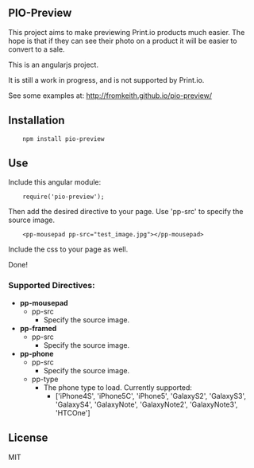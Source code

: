## PIO-Preview
This project aims to make previewing Print.io products much easier. The hope is that if they can see their photo on a product it will be easier to convert to a sale.

This is an angularjs project.

It is still a work in progress, and is not supported by Print.io.

See some examples at: http://fromkeith.github.io/pio-preview/

## Installation
```
    npm install pio-preview
```

## Use
Include this angular module:
```
    require('pio-preview');
```
Then add the desired directive to your page. Use 'pp-src' to specify the source image.
```
    <pp-mousepad pp-src="test_image.jpg"></pp-mousepad>
```
Include the css to your page as well.

Done!

### Supported Directives:
* **pp-mousepad**
    * pp-src
        * Specify the source image.
* **pp-framed**
    * pp-src
        * Specify the source image.
* **pp-phone**
    * pp-src
        * Specify the source image.
    * pp-type
        * The phone type to load. Currently supported:
            * ['iPhone4S', 'iPhone5C', 'iPhone5', 'GalaxyS2', 'GalaxyS3', 'GalaxyS4', 'GalaxyNote', 'GalaxyNote2', 'GalaxyNote3', 'HTCOne']

## License
MIT